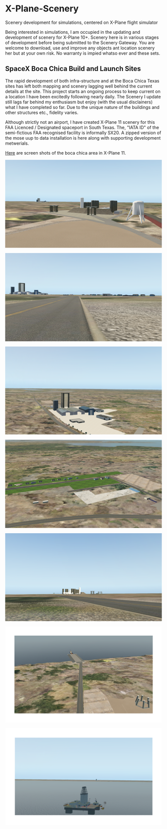 # X-Plane-Scenery
Scenery development for simulations, centered on X-Plane flight simulator
 
Being interested in simulations, I am occupied in the updating and development of scenery for X-Plane 10+. Scenery here is in various stages of development before being submitted to the Scenery Gateway. You are welcome to download, use and improve any objects ant location scenery her but at your own risk. No warranty is impied whatso ever and these sets.

## SpaceX Boca Chica Build and Launch Sites
The rapid development of both infra-structure and at the Boca Chica Texas sites has left both mapping and scenery lagging well behind the current details at the site. This project starts an ongoing process to keep current on a location I have been excitedly following nearly daily. The Scenery I update still lags far behind my enthusiasm but enjoy (with the usual disclainers) what I have completed so far. Due to the unique nature of the buildings and other structures etc., fidelity varies.

Although strictly not an airport, I have created X-Plane 11 scenery for this FAA Licenced / Designated spaceport in South Texas. The, "IATA ID" of the semi-fictious FAA recognised  facility is informally SX20. A zipped version of the mose uup to data installation is here along with supporting development metwerials.

[Here](https://github.com/medmatix/X-Plane-Scenery/blob/Spacex-Boca-Chica-area/Spacex%20-%20Boca%20Chica/Pictures%20and%20Samples/Spacex%20X-Plane%20Boca%20Chica%20Scenery.pdf) are screen shots of the boca chica area in X-Plane 11.

![Sub-orbital Platforms](Spacex%20-%20Boca%20Chica/Pictures%20and%20Samples/Boca%20Chica%201.png)
  
![Road to Build Site](Spacex%20-%20Boca%20Chica/Pictures%20and%20Samples/Boca%20Chica%202.png)
  
![Build Site](Spacex%20-%20Boca%20Chica/Pictures%20and%20Samples/Boca%20Chica%203.png)
  
![Boca Chica Village](Spacex%20-%20Boca%20Chica/Pictures%20and%20Samples/Boca%20Chica%204.png)
  
![Road to Launch Site](Spacex%20-%20Boca%20Chica/Pictures%20and%20Samples/Boca%20Chica%205.png)
  
![Pier and Ferry](Spacex%20-%20Boca%20Chica/Pictures%20and%20Samples/SpaceX%20Pier%20and%20Ferry.png)
  
![Sea Launch Platform](Spacex%20-%20Boca%20Chica/Pictures%20and%20Samples/SpaceX%20South%20Texas%20Sea%20Launch%20platform.png)
  
